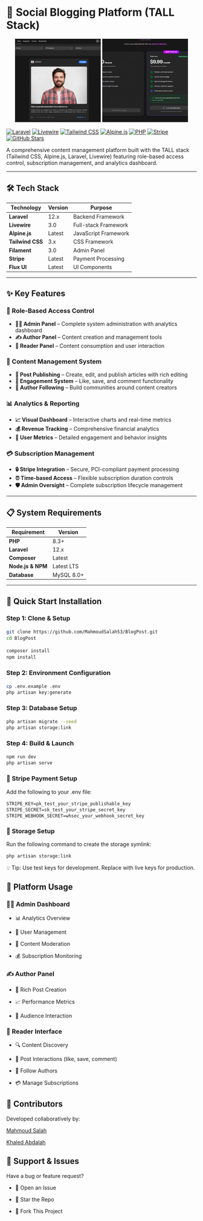 # 📝 Social Blogging Platform (TALL Stack)

<p align="center">
  <img src="public/assets/images/photo1.png" alt="Banner1" style="width:45%; height:220px; object-fit:cover;">
  <img src="public/assets/images/photo2.png" alt="Banner2" style="width:45%; height:220px; object-fit:cover;">
</p>



[![Laravel](https://img.shields.io/badge/Laravel-12.x-ff2d20?logo=laravel&logoColor=white)](https://laravel.com)
[![Livewire](https://img.shields.io/badge/Livewire-3.x-purple?logo=laravel&logoColor=white)](https://livewire.laravel.com)
[![Tailwind CSS](https://img.shields.io/badge/TailwindCSS-3.x-06b6d4?logo=tailwindcss&logoColor=white)](https://tailwindcss.com)
[![Alpine.js](https://img.shields.io/badge/Alpine.js-latest-8bc0d0?logo=alpine.js&logoColor=white)](https://alpinejs.dev)
[![PHP](https://img.shields.io/badge/PHP-8.3%2B-777bb4?logo=php&logoColor=white)](https://www.php.net)
[![Stripe](https://img.shields.io/badge/Stripe-Integrated-635bff?logo=stripe&logoColor=white)](https://stripe.com)
[![GitHub Stars](https://img.shields.io/github/stars/MahmoudSalah53/BlogPost?style=social)](https://github.com/MahmoudSalah53/BlogPost/stargazers)

A comprehensive content management platform built with the TALL stack (Tailwind CSS, Alpine.js, Laravel, Livewire) featuring role-based access control, subscription management, and analytics dashboard.

---

## 🛠️ Tech Stack

| Technology     | Version | Purpose                    |
|----------------|---------|----------------------------|
| **Laravel**    | 12.x    | Backend Framework          |
| **Livewire**   | 3.0     | Full-stack Framework       |
| **Alpine.js**  | Latest  | JavaScript Framework       |
| **Tailwind CSS** | 3.x   | CSS Framework              |
| **Filament**   | 3.0     | Admin Panel                |
| **Stripe**     | Latest  | Payment Processing         |
| **Flux UI**    | Latest  | UI Components              |

---

## ✨ Key Features

### 🔐 Role-Based Access Control
- **👨‍💼 Admin Panel** – Complete system administration with analytics dashboard
- **✍️ Author Panel** – Content creation and management tools
- **👥 Reader Panel** – Content consumption and user interaction

### 📝 Content Management System
- **📄 Post Publishing** – Create, edit, and publish articles with rich editing
- **💬 Engagement System** – Like, save, and comment functionality
- **👤 Author Following** – Build communities around content creators

### 📊 Analytics & Reporting
- **📈 Visual Dashboard** – Interactive charts and real-time metrics
- **💰 Revenue Tracking** – Comprehensive financial analytics
- **👥 User Metrics** – Detailed engagement and behavior insights

### 💳 Subscription Management
- **🔒 Stripe Integration** – Secure, PCI-compliant payment processing
- **⏰ Time-based Access** – Flexible subscription duration controls
- **🛡️ Admin Oversight** – Complete subscription lifecycle management

---

## 📋 System Requirements

| Requirement        | Version   |
|--------------------|-----------|
| **PHP**            | 8.3+      |
| **Laravel**        | 12.x      |
| **Composer**       | Latest    |
| **Node.js & NPM**  | Latest LTS|
| **Database**       | MySQL 8.0+|

---

## 🚀 Quick Start Installation

### Step 1: Clone & Setup
```bash
git clone https://github.com/MahmoudSalah53/BlogPost.git
cd BlogPost

composer install
npm install
```


### Step 2: Environment Configuration
```bash
cp .env.example .env
php artisan key:generate
```


### Step 3: Database Setup
```bash
php artisan migrate --seed
php artisan storage:link
```


### Step 4: Build & Launch
```bash
npm run dev
php artisan serve
```


### 🔧 Stripe Payment Setup
Add the following to your .env file:
```env
STRIPE_KEY=pk_test_your_stripe_publishable_key
STRIPE_SECRET=sk_test_your_stripe_secret_key
STRIPE_WEBHOOK_SECRET=whsec_your_webhook_secret_key
```
### 📂 Storage Setup
Run the following command to create the storage symlink:
```bash
php artisan storage:link
```




💡 Tip: Use test keys for development. Replace with live keys for production.


## 📱 Platform Usage
### 👨‍💼 Admin Dashboard
- 📊 Analytics Overview

- 👥 User Management

- 📝 Content Moderation

- 💰 Subscription Monitoring

### ✍️ Author Panel
- 📝 Rich Post Creation

- 📈 Performance Metrics

- 👥 Audience Interaction

### 👥 Reader Interface
- 🔍 Content Discovery

- 💬 Post Interactions (like, save, comment)

- 👤 Follow Authors

- 💳 Manage Subscriptions

## 👥 Contributors
Developed collaboratively by:

[Mahmoud Salah](https://github.com/MahmoudSalah53)

[Khaled Abdalah](https://github.com/khaledAbdalah)

## 🐛 Support & Issues
Have a bug or feature request?

- 🐞 Open an Issue

- 🌟 Star the Repo

- 🍴 Fork This Project

